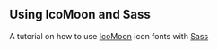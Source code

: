 ## Using IcoMoon and Sass

A tutorial on how to use [IcoMoon](http://icomoon.io) icon fonts with [Sass](http://sass-lang.org)
